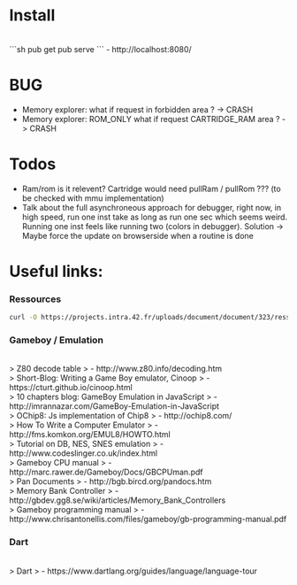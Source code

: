 # Install

<BR>
```sh
pub get
pub serve
```
- http://localhost:8080/

# BUG

- Memory explorer: what if request in forbidden area ? -> CRASH
- Memory explorer: ROM_ONLY what if request CARTRIDGE_RAM area ? -> CRASH

# Todos

- Ram/rom is it relevent? Cartridge would need pullRam / pullRom ??? (to be checked with mmu implementation)
- Talk about the full asynchroneous approach for debugger, right now, in high speed, run one inst take as long as run one sec which seems weird. Running one inst feels like running two (colors in debugger). Solution -> Maybe force the update on browserside when a routine is done

# Useful links:

### Ressources
```sh
curl -O https://projects.intra.42.fr/uploads/document/document/323/ressources.tgz
```

### Gameboy / Emulation

<BR>
> Z80 decode table
> - http://www.z80.info/decoding.htm

<BR>
> Short-Blog: Writing a Game Boy emulator, Cinoop
> - https://cturt.github.io/cinoop.html

<BR>
> 10 chapters blog: GameBoy Emulation in JavaScript
> - http://imrannazar.com/GameBoy-Emulation-in-JavaScript

<BR>
> OChip8: Js implementation of Chip8
> - http://ochip8.com/

<BR>
> How To Write a Computer Emulator
> - http://fms.komkon.org/EMUL8/HOWTO.html

<BR>
> Tutorial on DB, NES, SNES emulation
> - http://www.codeslinger.co.uk/index.html

<BR>
> Gameboy CPU manual
> - http://marc.rawer.de/Gameboy/Docs/GBCPUman.pdf

<BR>
> Pan Documents
> - http://bgb.bircd.org/pandocs.htm

<BR>
> Memory Bank Controller
> - http://gbdev.gg8.se/wiki/articles/Memory_Bank_Controllers

<BR>
> Gameboy programming manual
> - http://www.chrisantonellis.com/files/gameboy/gb-programming-manual.pdf

### Dart

<BR>
> Dart
> - https://www.dartlang.org/guides/language/language-tour

